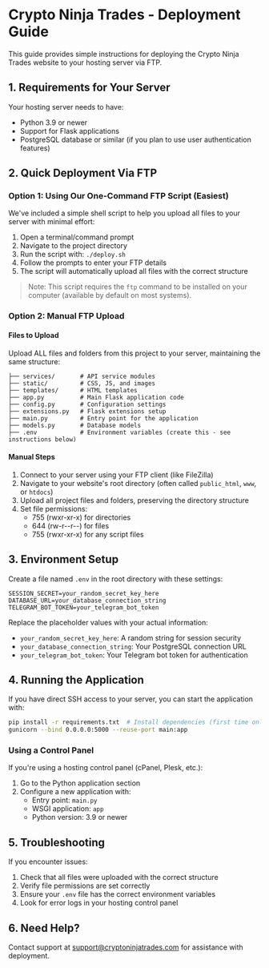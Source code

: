 # Crypto Ninja Trades - Deployment Guide

This guide provides simple instructions for deploying the Crypto Ninja Trades website to your hosting server via FTP.

## 1. Requirements for Your Server

Your hosting server needs to have:

- Python 3.9 or newer
- Support for Flask applications
- PostgreSQL database or similar (if you plan to use user authentication features)

## 2. Quick Deployment Via FTP

### Option 1: Using Our One-Command FTP Script (Easiest)

We've included a simple shell script to help you upload all files to your server with minimal effort:

1. Open a terminal/command prompt
2. Navigate to the project directory
3. Run the script with: `./deploy.sh`
4. Follow the prompts to enter your FTP details
5. The script will automatically upload all files with the correct structure

> Note: This script requires the `ftp` command to be installed on your computer (available by default on most systems).

### Option 2: Manual FTP Upload

#### Files to Upload

Upload ALL files and folders from this project to your server, maintaining the same structure:

```
├── services/       # API service modules
├── static/         # CSS, JS, and images
├── templates/      # HTML templates
├── app.py          # Main Flask application code
├── config.py       # Configuration settings
├── extensions.py   # Flask extensions setup
├── main.py         # Entry point for the application
├── models.py       # Database models
├── .env            # Environment variables (create this - see instructions below)
```

#### Manual Steps

1. Connect to your server using your FTP client (like FileZilla)
2. Navigate to your website's root directory (often called `public_html`, `www`, or `htdocs`)
3. Upload all project files and folders, preserving the directory structure
4. Set file permissions:
   - 755 (rwxr-xr-x) for directories
   - 644 (rw-r--r--) for files
   - 755 (rwxr-xr-x) for any script files

## 3. Environment Setup

Create a file named `.env` in the root directory with these settings:

```
SESSION_SECRET=your_random_secret_key_here
DATABASE_URL=your_database_connection_string
TELEGRAM_BOT_TOKEN=your_telegram_bot_token
```

Replace the placeholder values with your actual information:
- `your_random_secret_key_here`: A random string for session security
- `your_database_connection_string`: Your PostgreSQL connection URL
- `your_telegram_bot_token`: Your Telegram bot token for authentication

## 4. Running the Application

If you have direct SSH access to your server, you can start the application with:

```bash
pip install -r requirements.txt  # Install dependencies (first time only)
gunicorn --bind 0.0.0.0:5000 --reuse-port main:app
```

### Using a Control Panel

If you're using a hosting control panel (cPanel, Plesk, etc.):

1. Go to the Python application section
2. Configure a new application with:
   - Entry point: `main.py`
   - WSGI application: `app`
   - Python version: 3.9 or newer

## 5. Troubleshooting

If you encounter issues:

1. Check that all files were uploaded with the correct structure
2. Verify file permissions are set correctly
3. Ensure your `.env` file has the correct environment variables
4. Look for error logs in your hosting control panel

## 6. Need Help?

Contact support at support@cryptoninjatrades.com for assistance with deployment.

